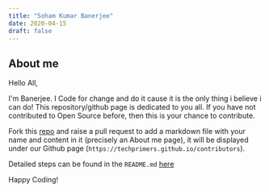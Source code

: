 ```yaml
---
title: "Soham Kumar Banerjee"
date: 2020-04-15
draft: false
---
```


## About me
Hello All,

I'm Banerjee. I Code for change and do it cause it is the only thing i believe i can do! 
This repository/github page is dedicated to you all. If you have not contributed to Open Source before, then this is your chance to
contribute.

Fork this [repo](https://github.com/TechPrimers/techprimers.github.io) and raise a pull request to add a markdown file with your name and content in it (precisely an About me page), it will be displayed under our Github page
(`https://techprimers.github.io/contributors`).

Detailed steps can be found in the `README.md` [here](https://github.com/TechPrimers/techprimers.github.io/blob/master/README.md)

Happy Coding!
